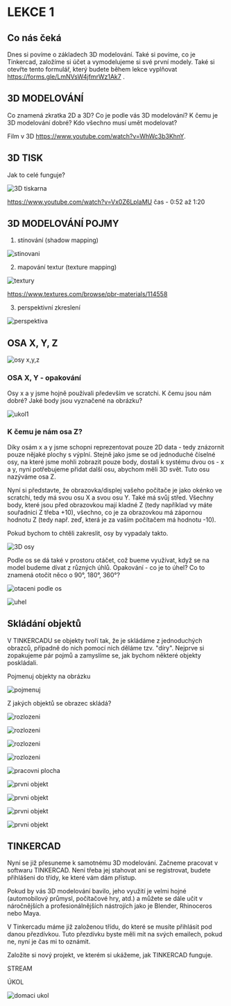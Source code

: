 # LEKCE 1
## Co nás čeká
Dnes si povíme o základech 3D modelování. Také si povíme, co je Tinkercad, založíme si účet a vymodelujeme si své první modely. Také si otevřte tento formulář, který budete během lekce vyplňovat https://forms.gle/LmNVsW4jfmrWz1Ak7 . 

## 3D MODELOVÁNÍ
Co znamená zkratka 2D a 3D? Co je podle vás 3D modelování? K čemu je 3D modelování dobré? Kdo všechno musí umět modelovat?

Film v 3D https://www.youtube.com/watch?v=WhWc3b3KhnY.

## 3D TISK
Jak to celé funguje?

![3D tiskarna](3Dtiskarna.png)

https://www.youtube.com/watch?v=Vx0Z6LplaMU čas - 0:52 až 1:20

## 3D MODELOVÁNÍ POJMY

1. stínování (shadow mapping)

  ![stinovani](shadowing.gif)
  
2. mapování textur (texture mapping) 

  ![textury](texture.png)

  https://www.textures.com/browse/pbr-materials/114558
  
3. perspektivní zkreslení

  ![perspektiva](perspective.jpg)

## OSA X, Y, Z
![osy x,y,z](osyxyz.png)

### OSA X, Y - opakování

Osy x a y jsme hojně používali především ve scratchi. K čemu jsou nám dobré? Jaké body jsou vyznačené na obrázku?

![ukol1](ukolxy.png)

### K čemu je nám osa Z?
Díky osám x a y jsme schopni reprezentovat pouze 2D data - tedy znázornit pouze nějaké plochy s výplní. Stejně jako jsme se od jednoduché číselné osy, na které jsme mohli zobrazit pouze body, dostali k systému dvou os - x a y, nyní potřebujeme přidat další osu, abychom měli 3D svět. Tuto osu nazýváme osa Z.

Nyní si představte, že obrazovka/displej vašeho počítače je jako okénko ve scratchi, tedy má svou osu X a svou osu Y. Také má svůj střed. Všechny body, které jsou před obrazovkou mají kladné Z (tedy například vy máte souřadnici Z třeba +10), všechno, co je za obrazovkou má zápornou hodnotu Z (tedy např. zeď, která je za vaším počítačem má hodnotu -10).

Pokud bychom to chtěli zakreslit, osy by vypadaly takto. 

![3D osy](3d_axes.jpg)

Podle os se dá také v prostoru otáčet, což bueme využívat, když se na model budeme dívat z různých úhlů. Opakování - co je to úhel? Co to znamená otočit něco o 90°, 180°, 360°?

![otaceni podle os](otacenipodleos.png)

![uhel](úhel.png)

## Skládání objektů

V TINKERCADU se objekty tvoří tak, že je skládáme z jednoduchých obrazců, případně do nich pomocí nich děláme tzv. "díry". Nejprve si zopakujeme pár pojmů a zamyslíme se, jak bychom některé objekty poskládali.

Pojmenuj objekty na obrázku

![pojmenuj](pojmenujobjekty.jpg)

Z jakých objektů se obrazec skládá?

![rozlozeni](rozlozeni1.png)

![rozlozeni](rozlozeni2.png)

![rozlozeni](rozlozeni3.png)

![rozlozeni](rozlozeni4.png)

![pracovni plocha](pracovniplocha.png)

![prvni objekt](prvniobjekt.png)

![prvni objekt](prvniobjekt2.png)

![prvni objekt](prvniobjekt3.png)

![prvni objekt](prvniobjekt4.png)

## TINKERCAD

Nyní se již přesuneme k samotnému 3D modelování. Začneme pracovat v softwaru TINKERCAD. Není třeba jej stahovat ani se registrovat, budete přihlášeni do třídy, ke které vám dám přístup.

Pokud by vás 3D modelování bavilo, jeho využití je velmi hojné (automobilový průmysl, počítačové hry, atd.) a můžete se dále učit v náročnějších a profesionálnějších nástrojích jako je Blender, Rhinoceros nebo Maya. 

V Tinkercadu máme již založenou třídu, do které se musíte přihlásit pod danou přezdívkou. Tuto přezdívku byste měli mít na svých emailech, pokud ne, nyní je čas mi to oznámit.

Založíte si nový projekt, ve kterém si ukážeme, jak TINKERCAD funguje.

STREAM

ÚKOL

![domaci ukol](domaciukol.png)










